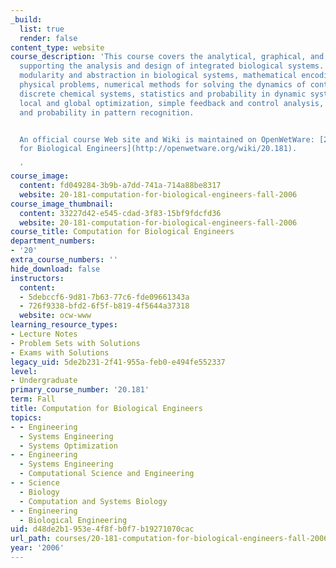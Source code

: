 ```yaml
---
_build:
  list: true
  render: false
content_type: website
course_description: 'This course covers the analytical, graphical, and numerical methods
  supporting the analysis and design of integrated biological systems. Topics include
  modularity and abstraction in biological systems, mathematical encoding of detailed
  physical problems, numerical methods for solving the dynamics of continuous and
  discrete chemical systems, statistics and probability in dynamic systems, applied
  local and global optimization, simple feedback and control analysis, statistics
  and probability in pattern recognition.


  An official course Web site and Wiki is maintained on OpenWetWare: [20.181 Computation
  for Biological Engineers](http://openwetware.org/wiki/20.181).

  '
course_image:
  content: fd049284-3b9b-a7dd-741a-714a88be8317
  website: 20-181-computation-for-biological-engineers-fall-2006
course_image_thumbnail:
  content: 33227d42-e545-cdad-3f83-15bf9fdcfd36
  website: 20-181-computation-for-biological-engineers-fall-2006
course_title: Computation for Biological Engineers
department_numbers:
- '20'
extra_course_numbers: ''
hide_download: false
instructors:
  content:
  - 5debccf6-9d81-7b63-77c6-fde09661343a
  - 726f9338-bfd2-6f5f-b819-4f5644a37318
  website: ocw-www
learning_resource_types:
- Lecture Notes
- Problem Sets with Solutions
- Exams with Solutions
legacy_uid: 5de2b231-2f41-955a-feb0-e494fe552337
level:
- Undergraduate
primary_course_number: '20.181'
term: Fall
title: Computation for Biological Engineers
topics:
- - Engineering
  - Systems Engineering
  - Systems Optimization
- - Engineering
  - Systems Engineering
  - Computational Science and Engineering
- - Science
  - Biology
  - Computation and Systems Biology
- - Engineering
  - Biological Engineering
uid: d48de2b1-953e-4f8f-b0f7-b19271070cac
url_path: courses/20-181-computation-for-biological-engineers-fall-2006
year: '2006'
---
```


